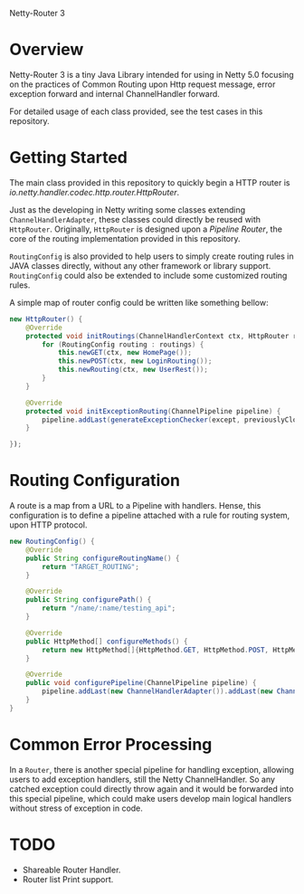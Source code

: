 Netty-Router 3

# Overview

Netty-Router 3 is a tiny Java Library intended for using in Netty 5.0 focusing on the practices of Common Routing upon Http request message, error exception forward and internal ChannelHandler forward.

For detailed usage of each class provided, see the test cases in this repository.

# Getting Started

The main class provided in this repository to quickly begin a HTTP router is *io.netty.handler.codec.http.router.HttpRouter*.

Just as the developing in Netty writing some classes extending `ChannelHandlerAdapter`, these classes could directly be reused with `HttpRouter`. Originally, `HttpRouter` is designed upon a *Pipeline Router*, the core of the routing implementation provided in this repository. 

`RoutingConfig` is also provided to help users to simply create routing rules in JAVA classes directly, without any other framework or library support. `RoutingConfig` could also be extended to include some customized routing rules.

A simple map of router config could be written like something bellow:

```java
new HttpRouter() {
    @Override
    protected void initRoutings(ChannelHandlerContext ctx, HttpRouter router) {
        for (RoutingConfig routing : routings) {
            this.newGET(ctx, new HomePage());
            this.newPOST(ctx, new LoginRouting());
            this.newRouting(ctx, new UserRest());
        }
    }

    @Override
    protected void initExceptionRouting(ChannelPipeline pipeline) {
        pipeline.addLast(generateExceptionChecker(except, previouslyClosed));
    }

});
```

# Routing Configuration

A route is a map from a URL to a Pipeline with handlers. Hense, this configuration is to define a pipeline attached with a rule for routing system, upon HTTP protocol.

```java
new RoutingConfig() {
    @Override
    public String configureRoutingName() {
        return "TARGET_ROUTING";
    }

    @Override
    public String configurePath() {
        return "/name/:name/testing_api";
    }

    @Override
    public HttpMethod[] configureMethods() {
        return new HttpMethod[]{HttpMethod.GET, HttpMethod.POST, HttpMethod.PUT, HttpMethod.DELETE};
    }

    @Override
    public void configurePipeline(ChannelPipeline pipeline) {
        pipeline.addLast(new ChannelHandlerAdapter()).addLast(new ChannelHandlerAdapter());
    }
}
```

# Common Error Processing

In a `Router`, there is another special pipeline for handling exception, allowing users to add exception handlers, still the Netty ChannelHandler. So any catched exception could directly throw again and it would be forwarded into this special pipeline, which could make users develop main logical handlers without stress of exception in code.

# TODO

* Shareable Router Handler.
* Router list Print support.